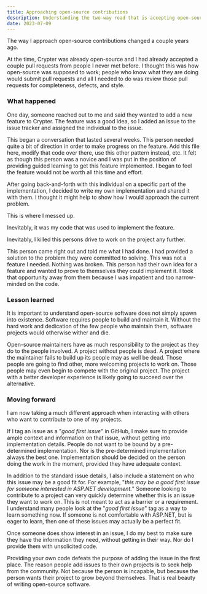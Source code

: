 ```yaml
---
title: Approaching open-source contributions
description: Understanding the two-way road that is accepting open-source contributions.
date: 2023-07-09
---
```


The way I approach open-source contributions changed a couple years ago.

At the time, Crypter was already open-source and I had already accepted a couple pull requests from people I never met
before. I thought this was how open-source was supposed to work; people who know what they are doing would submit
pull requests and all I needed to do was review those pull requests for completeness, defects, and style.

### What happened

One day, someone reached out to me and said they wanted to add a new feature to Crypter. The feature was a good
idea, so I added an issue to the issue tracker and assigned the individual to the issue.

This began a conversation that lasted several weeks. This person needed quite a bit of direction in order to make
progress on the feature. Add this file here, modify that code over there, use this other pattern instead, etc. It
felt as though this person was a novice and I was put in the position of providing guided learning to get this
feature implemented.  I began to feel the feature would not be worth all this time and effort.

After going back-and-forth with this individual on a specific part of the implementation, I decided to write my own
implementation and shared it with them. I thought it might help to show how I would approach the current problem.

This is where I messed up.

Inevitably, it was my code that was used to implement the feature.

Inevitably, I killed this persons drive to work on the project any further.

This person came right out and told me what I had done. I had provided a solution to the problem they were
committed to solving. This was not a feature I needed. Nothing was broken. This person had their own idea for a feature
and wanted to prove to themselves they could implement it. I took that opportunity away from them because I was
impatient and too narrow-minded on the code.

### Lesson learned

It is important to understand open-source software does not simply spawn into existence. Software requires people to
build and maintain it. Without the hard work and dedication of the few people who maintain them, software projects
would otherwise wither and die.

Open-source maintainers have as much responsibility to the project as they do to the people involved.
A project without people is dead. A project where the maintainer fails to build up its people may as well be dead.
Those people are going to find other, more welcoming projects to work on. Those people may even begin to compete with
the original project. The project with a better developer experience is likely going to succeed over the alternative.

### Moving forward

I am now taking a much different approach when interacting with others who want to contribute to one of my projects.

If I tag an issue as a "*good first issue*" in GitHub, I make sure to provide ample context and information on that
issue, without getting into implementation details. People do not want to be bound by a pre-determined implementation.
Nor is the pre-determined implementation always the best one. Implementation should be decided on the person doing
the work in the moment, provided they have adequate context.

In addition to the standard issue details, I also include a statement on who this issue may be a good fit for. For
example, "*this may be a good first issue for someone interested in ASP.NET development.*" Someone looking to
contribute to a project can very quickly determine whether this is an issue they want to work on. This is not meant
to act as a barrier or a requirement. I understand many people look at the "*good first issue*" tag as a way to
learn something now. If someone is not comfortable with ASP.NET, but is eager to learn, then one of these issues may
actually be a perfect fit.

Once someone does show interest in an issue, I do my best to make sure they have the information they need,
without getting in their way. Nor do I provide them with unsolicited code.

Providing your own code defeats the purpose of adding the issue in the first place. The reason people add issues to
their own projects is to seek help from the community. Not because the person is incapable, but because the person
wants their project to grow beyond themselves.  That is real beauty of writing open-source software.
